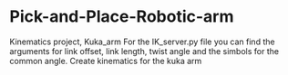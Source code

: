 # Pick-and-Place-Robotic-arm
Kinematics project, Kuka_arm
For the IK_server.py file you can find the arguments for link offset, link length, twist angle and the simbols for the common angle.
Create kinematics for the kuka arm
